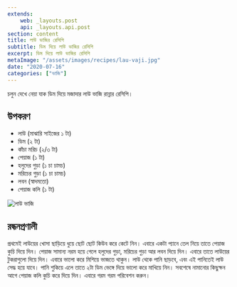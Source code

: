 ```yaml
---
extends:
    web: _layouts.post
    api: _layouts.api.post
section: content
title: লাউ ভাজির রেসিপি
subtitle: ডিম দিয়ে লাউ ভাজির রেসিপি
excerpt: ডিম দিয়ে লাউ ভাজির রেসিপি
metaImage: "/assets/images/recipes/lau-vaji.jpg"
date: "2020-07-16"
categories: ["ভাজি"]
---
```


চলুন দেখে নেয়া যাক ডিম দিয়ে মজাদার লাউ ভাজি রান্নার রেসিপি।

## উপকরণ

- লাউ (মাঝারি সাইজের ১ টা)
- ডিম (২ টা)
- কাঁচা মরিচ (২/৩ টা)
- পেয়াজ (১ টা)
- হলুদের গুড়া (১ চা চামচ)
- মরিচের গুড়া (১ চা চামচ)
- লবন (স্বাদমতো)
- পেয়াজ কলি (১ টা)

![লাউ ভাজি](/assets/images/recipes/lau-vaji.jpg)

## রন্ধনপ্রণালী

প্রথমেই লাউয়ের খোসা ছাড়িয়ে ধুয়ে ছোট ছোট কিউব করে কেটে নিন। এবারে একটা প্যানে তেল নিয়ে তাতে পেয়াজ
কুচি দিয়ে দিন। পেয়াজ সামান্য নরম হয়ে গেলে হলুদের গুড়া, মরিচের গুড়া আর লবন দিয়ে দিন। এবারে তাতে
লাউয়ের টুকরাগুলো দিয়ে দিন। এবারে ভালো করে মিশিয়ে ভাজতে থাকুন। লাউ থেকে পানি ছাড়বে, এবং এই পানিতেই
লাউ সেদ্ধ হয়ে যাবে। পানি শুকিয়ে এলে তাতে ২টা ডিম ভেঙ্গে দিয়ে ভালো করে মাখিয়ে নিন। সবশেষে নামানোর
কিছুক্ষন আগে পেয়াজ কলি কুচি করে দিয়ে দিন। এবারে গরম গরম পরিবেশন করুন।
